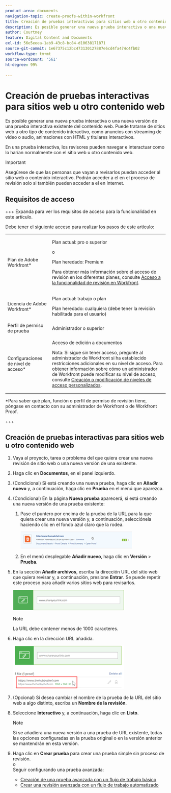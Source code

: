 ```yaml
---
product-area: documents
navigation-topic: create-proofs-within-workfront
title: Creación de pruebas interactivas para sitios web u otro contenido web
description: Es posible generar una nueva prueba interactiva o una nueva versión de una prueba interactiva existente del contenido web. Puede tratarse de sitios web u otro tipo de contenido interactivo, como anuncios con streaming de vídeo o audio, animaciones con HTML y titulares interactivos.
author: Courtney
feature: Digital Content and Documents
exl-id: 56e5eeea-1ab9-43c8-bc84-d10638171871
source-git-commit: 1e67375c12bc473130127887e6cd4fa474c4fb02
workflow-type: tm+mt
source-wordcount: '561'
ht-degree: 99%

---
```


# Creación de pruebas interactivas para sitios web u otro contenido web

Es posible generar una nueva prueba interactiva o una nueva versión de una prueba interactiva existente del contenido web. Puede tratarse de sitios web u otro tipo de contenido interactivo, como anuncios con streaming de vídeo o audio, animaciones con HTML y titulares interactivos.

En una prueba interactiva, los revisores pueden navegar e interactuar como lo harían normalmente con el sitio web u otro contenido web.

>[!IMPORTANT]
>
>Asegúrese de que las personas que vayan a revisarlos puedan acceder al sitio web o contenido interactivo. Podrán acceder a el en el proceso de revisión solo si también pueden acceder a el en Internet.

## Requisitos de acceso

+++ Expanda para ver los requisitos de acceso para la funcionalidad en este artículo.

Debe tener el siguiente acceso para realizar los pasos de este artículo:

<table style="table-layout:auto"> 
 <col> 
 <col> 
 <tbody> 
  <tr> 
   <td role="rowheader">Plan de Adobe Workfront*</td> 
   <td> <p>Plan actual: pro o superior</p> <p>o</p> <p>Plan heredado: Premium</p> <p>Para obtener más información sobre el acceso de revisión en los diferentes planes, consulte <a href="/help/quicksilver/administration-and-setup/manage-workfront/configure-proofing/access-to-proofing-functionality.md" class="MCXref xref">Acceso a la funcionalidad de revisión en Workfront</a>.</p> </td> 
  </tr> 
  <tr> 
   <td role="rowheader">Licencia de Adobe Workfront*</td> 
   <td> <p>Plan actual: trabajo o plan</p> <p>Plan heredado: cualquiera (debe tener la revisión habilitada para el usuario)</p> </td> 
  </tr> 
  <tr> 
   <td role="rowheader">Perfil de permiso de prueba </td> 
   <td>Administrador o superior</td> 
  </tr> 
  <tr> 
   <td role="rowheader">Configuraciones de nivel de acceso*</td> 
   <td> <p>Acceso de edición a documentos</p> <p>Nota: Si sigue sin tener acceso, pregunte al administrador de Workfront si ha establecido restricciones adicionales en su nivel de acceso. Para obtener información sobre cómo un administrador de Workfront puede modificar su nivel de acceso, consulte <a href="../../../administration-and-setup/add-users/configure-and-grant-access/create-modify-access-levels.md" class="MCXref xref">Creación o modificación de niveles de acceso personalizados</a>.</p> </td> 
  </tr> 
 </tbody> 
</table>

&#42;Para saber qué plan, función o perfil de permiso de revisión tiene, póngase en contacto con su administrador de Workfront o de Workfront Proof.

+++

## Creación de pruebas interactivas para sitios web u otro contenido web

1. Vaya al proyecto, tarea o problema del que quiera crear una nueva revisión de sitio web o una nueva versión de una existente.
1. Haga clic en **Documentos**, en el panel izquierdo.
1. (Condicional) Si está creando una nueva prueba, haga clic en **Añadir nuevo** y, a continuación, haga clic en **Prueba** en el menú que aparezca.

1. (Condicional) En la página **Nueva prueba** aparecerá, si está creando una nueva versión de una prueba existente:

   1. Pase el puntero por encima de la prueba de la URL para la que quiera crear una nueva versión y, a continuación, selecciónela haciendo clic en el fondo azul claro que la rodea.

      ![Select_proof_by_selecting_light_blue_background.png](assets/select-proof-by-selecting-light-blue-background-350x52.png)


   1. En el menú desplegable **Añadir nuevo**, haga clic en **Versión** > **Prueba**.

1. En la sección **Añadir archivos**, escriba la dirección URL del sitio web que quiera revisar y, a continuación, presione **Entrar**.  Se puede repetir este proceso para añadir varios sitios web para revisarlos.

   ![proof_website.png](assets/proof-website-350x65.png)


   >[!NOTE]
   >
   > La URL debe contener menos de 1000 caracteres.

1. Haga clic en la dirección URL añadida.

   ![Haga clic en la URL](assets/click-url-350x137.png)

1. (Opcional) Si desea cambiar el nombre de la prueba de la URL del sitio web a algo distinto, escriba un **Nombre de la revisión**.
1. Seleccione **Interactivo** y, a continuación, haga clic en **Listo**.

   >[!NOTE]
   >
   >Si se añadiera una nueva versión a una prueba de URL existente, todas las opciones configuradas en la prueba original o en la versión anterior se mantendrán en esta versión.

1. Haga clic en **Crear prueba** para crear una prueba simple sin proceso de revisión.\
   o\
   Seguir configurando una prueba avanzada:

   * [Creación de una prueba avanzada con un flujo de trabajo básico](../../../review-and-approve-work/proofing/creating-proofs-within-workfront/configure-basic-proof-workflow.md)
   * [Crear una revisión avanzada con un flujo de trabajo automatizado](../../../review-and-approve-work/proofing/creating-proofs-within-workfront/create-automated-proof-workflow.md)
